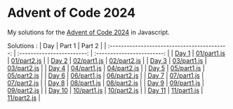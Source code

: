 # Advent of Code 2024

My solutions for the [Advent of Code 2024](https://adventofcode.com/) in Javascript.

Solutions :
|                     Day                      |         Part 1             |         Part 2             |
| :------------------------------------------: | :------------------------: | :------------------------: |
| [Day 1](https://adventofcode.com/2024/day/1) | [01/part1.js](01/part1.js) | [01/part2.js](01/part2.js) |
| [Day 2](https://adventofcode.com/2024/day/2) | [02/part1.js](02/part1.js) | [02/part2.js](02/part2.js) |
| [Day 3](https://adventofcode.com/2024/day/3) | [03/part1.js](03/part1.js) | [03/part2.js](03/part2.js) |
| [Day 4](https://adventofcode.com/2024/day/4) | [04/part1.js](04/part1.js) | [04/part2.js](04/part2.js) |
| [Day 5](https://adventofcode.com/2024/day/5) | [05/part1.js](05/part1.js) | [05/part2.js](05/part2.js) |
| [Day 6](https://adventofcode.com/2024/day/6) | [06/part1.js](06/part1.js) | [06/part2.js](06/part2.js) |
| [Day 7](https://adventofcode.com/2024/day/7) | [07/part1.js](07/part1.js) | [07/part2.js](07/part2.js) |
| [Day 8](https://adventofcode.com/2024/day/8) | [08/part1.js](08/part1.js) | [08/part2.js](08/part2.js) |
| [Day 9](https://adventofcode.com/2024/day/9) | [09/part1.js](09/part1.js) | [09/part2.js](09/part2.js) |
| [Day 10](https://adventofcode.com/2024/day/10) | [10/part1.js](10/part1.js) | [10/part2.js](10/part2.js) |
| [Day 11](https://adventofcode.com/2024/day/11) | [11/part1.js](11/part1.js) | [11/part2.js](11/part2.js) |

